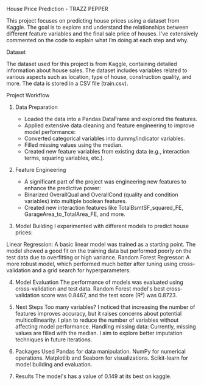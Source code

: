 House Price Prediction - TRAZZ PEPPER

This project focuses on predicting house prices using a dataset from Kaggle. The goal is to explore and understand the relationships between different feature variables and the final sale price of houses. I've extensively commented on the code to explain what I’m doing at each step and why.

Dataset

The dataset used for this project is from Kaggle, containing detailed information about house sales. The dataset includes variables related to various aspects such as location, type of house, construction quality, and more. The data is stored in a CSV file (train.csv).

Project Workflow

1. Data Preparation
    * Loaded the data into a Pandas DataFrame and explored the features.
    * Applied extensive data cleaning and feature engineering to improve model performance:
    * Converted categorical variables into dummy/indicator variables.
    * Filled missing values using the median.
    * Created new feature variables from existing data (e.g., interaction terms, squaring variables, etc.).

2. Feature Engineering
    * A significant part of the project was engineering new features to enhance the predictive power:
    * Binarized OverallQual and OverallCond (quality and condition variables) into multiple boolean features.
    * Created new interaction features like TotalBsmtSF_squared_FE, GarageArea_to_TotalArea_FE, and more.

3. Model Building
I experimented with different models to predict house prices:

Linear Regression: A basic linear model was trained as a starting point. The model showed a good fit on the training data   but performed poorly on the test data due to overfitting or high variance.
Random Forest Regressor: A more robust model, which performed much better after tuning using cross-validation and a grid search for hyperparameters.

4. Model Evaluation
The performance of models was evaluated using cross-validation and test data.
Random Forest model's best cross-validation score was 0.8467, and the test score (R²) was 0.8723.

5. Next Steps
Too many variables? I noticed that increasing the number of features improves accuracy, but it raises concerns about potential multicollinearity. I plan to reduce the number of variables without affecting model performance.
Handling missing data: Currently, missing values are filled with the median. I aim to explore better imputation techniques in future iterations.

6. Packages Used
Pandas for data manipulation.
NumPy for numerical operations.
Matplotlib and Seaborn for visualizations.
Scikit-learn for model building and evaluation.

8. Results
The model's has a value of 0.149 at its best on kaggle.
